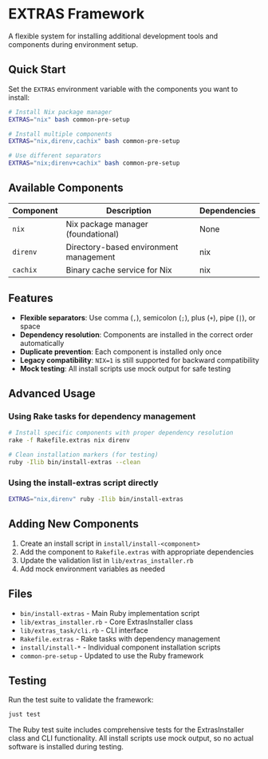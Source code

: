 # EXTRAS Framework

A flexible system for installing additional development tools and components during environment setup.

## Quick Start

Set the `EXTRAS` environment variable with the components you want to install:

```bash
# Install Nix package manager
EXTRAS="nix" bash common-pre-setup

# Install multiple components
EXTRAS="nix,direnv,cachix" bash common-pre-setup

# Use different separators
EXTRAS="nix;direnv+cachix" bash common-pre-setup
```

## Available Components

| Component | Description | Dependencies |
|-----------|-------------|--------------|
| `nix` | Nix package manager (foundational) | None |
| `direnv` | Directory-based environment management | nix |
| `cachix` | Binary cache service for Nix | nix |

## Features

- **Flexible separators**: Use comma (`,`), semicolon (`;`), plus (`+`), pipe (`|`), or space
- **Dependency resolution**: Components are installed in the correct order automatically
- **Duplicate prevention**: Each component is installed only once
- **Legacy compatibility**: `NIX=1` is still supported for backward compatibility
- **Mock testing**: All install scripts use mock output for safe testing

## Advanced Usage

### Using Rake tasks for dependency management
```bash
# Install specific components with proper dependency resolution
rake -f Rakefile.extras nix direnv

# Clean installation markers (for testing)
ruby -Ilib bin/install-extras --clean
```

### Using the install-extras script directly

```bash
EXTRAS="nix,direnv" ruby -Ilib bin/install-extras
```

## Adding New Components

1. Create an install script in `install/install-<component>`
2. Add the component to `Rakefile.extras` with appropriate dependencies
3. Update the validation list in `lib/extras_installer.rb`
4. Add mock environment variables as needed

## Files

- `bin/install-extras` - Main Ruby implementation script
- `lib/extras_installer.rb` - Core ExtrasInstaller class
- `lib/extras_task/cli.rb` - CLI interface
- `Rakefile.extras` - Rake tasks with dependency management
- `install/install-*` - Individual component installation scripts
- `common-pre-setup` - Updated to use the Ruby framework

## Testing

Run the test suite to validate the framework:

```bash
just test
```

The Ruby test suite includes comprehensive tests for the ExtrasInstaller class and CLI functionality. All install scripts use mock output, so no actual software is installed during testing.
